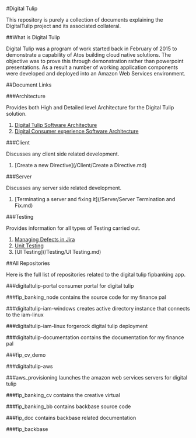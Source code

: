 



#Digital Tulip

This repository is purely a collection of documents explaining the DigitalTulip project and its associated collateral. 

##What is Digital Tulip

Digital Tulip was a program of work started back in February of 2015 to demonstrate a capability of Atos building cloud native solutions. The objective was to prove this through demonstration rather than powerpoint presentations. As a result a number of working application components were developed and deployed into an Amazon Web Services environment.




##Document Links

###Architecture

Provides both High and Detailed level Architecture for the Digital Tulip solution.

1. [Digital Tulip Software Architecture](/Architecture/digitaltulipsoftwarearchitecture.md)
2. [Digital Consumer experience Software Architecture](/Architecture/dcxsoftwarearchitecture.md)

###Client

Discusses any client side related development. 

1. [Create a new Directive](/Client/Create a Directive.md)

###Server

Discusses any server side related development. 

1. [Terminating a server and fixing it](/Server/Server Termination and Fix.md)

###Testing

Provides information for all types of Testing carried out.

1. [Managing Defects in Jira](/Testing/Defects_in_Jira.md)
2. [Unit Testing](/Testing/JUnit_Testing.md)
3. [UI Testing](/Testing/UI Testing.md)


##All Repositories

Here is the full list of repositories related to the digital tulip fipbanking app.

###digitaltulip-portal
consumer portal for digital tulip

###fip_banking_node
contains the source code for my finance pal

###digitaltulip-iam-windows
creates active directory instance that connects to the iam-linux

###digitaltulip-iam-linux
forgerock digital tulip deployment

###digitaltulip-documentation
contains the documentation for my finance pal

###fip_cv_demo

###digitaltulip-aws

###aws_provisioning
launches the amazon web services servers for digital tulip

###fip_banking_cv
contains the creative virtual 

###fip_banking_bb
contains backbase source code

###fip_doc
contains backbase related documentation

###fip_backbase
